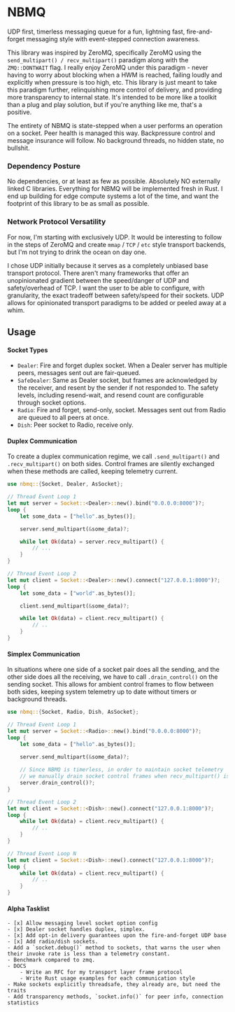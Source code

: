 # NBMQ

UDP first, timerless messaging queue for a fun, lightning fast, fire-and-forget messaging style with event-stepped connection awareness.

This library was inspired by ZeroMQ, specifically ZeroMQ using the `send_multipart() / recv_multipart()` paradigm along with the `ZMQ::DONTWAIT` flag.
I really enjoy ZeroMQ under this paradigm - never having to worry about blocking when a HWM is reached, failing loudly and explicitly when pressure is too high, etc.
This library is just meant to take this paradigm further, relinquishing more control of delivery, and providing more transparency to internal state. It's 
intended to be more like a toolkit than a plug and play solution, but if you're anything like me, that's a positive.

The entirety of NBMQ is state-stepped when a user performs an operation on a socket. Peer health is managed this way. Backpressure control and message insurance will
follow. No background threads, no hidden state, no bullshit.

### Dependency Posture

No dependencies, or at least as few as possible. Absolutely NO externally linked C libraries. 
Everything for NBMQ will be implemented fresh in Rust. I end up building for edge compute systems a lot of the time, 
and want the footprint of this library to be as small as possible.

### Network Protocol Versatility

For now, I'm starting with exclusively UDP. It would be interesting to follow in the steps of ZeroMQ and create `mmap` / `TCP` / `etc` style transport backends,
but I'm not trying to drink the ocean on day one.

I chose UDP initially because it serves as a completely unbiased base transport protocol. There aren't many frameworks that offer an unopinionated 
gradient between the speed/danger of UDP and safety/overhead of TCP. I want the user to be able to configure, with granularity, the exact tradeoff 
between safety/speed for their sockets. UDP allows for opinionated transport paradigms to be added or peeled away at a whim.

## Usage

#### Socket Types
- `Dealer`: Fire and forget duplex socket. When a Dealer server has multiple peers, messages sent out are fair-queued.
- `SafeDealer`: Same as Dealer socket, but frames are acknowledged by the receiver, and resent by the sender if not responded to.
The safety levels, including resend-wait, and resend count are configurable through socket options.
- `Radio`: Fire and forget, send-only, socket. Messages sent out from Radio are queued to all peers at once.
- `Dish`: Peer socket to Radio, receive only.

#### Duplex Communication

To create a duplex communication regime, we call `.send_multipart()` and `.recv_multipart()` on both sides.
Control frames are silently exchanged when these methods are called, keeping telemetry current.

```rust
use nbmq::{Socket, Dealer, AsSocket};

// Thread Event Loop 1
let mut server = Socket::<Dealer>::new().bind("0.0.0.0:8000")?;
loop {
    let some_data = ["hello".as_bytes()];

    server.send_multipart(&some_data)?;

    while let Ok(data) = server.recv_multipart() {
        // ...
    }
}

// Thread Event Loop 2
let mut client = Socket::<Dealer>::new().connect("127.0.0.1:8000")?;
loop {
    let some_data = ["world".as_bytes()];

    client.send_multipart(&some_data)?;

    while let Ok(data) = client.recv_multipart() {
        // ..
    }
}
```

#### Simplex Communication

In situations where one side of a socket pair does all the sending, and the other side
does all the receiving, we have to call `.drain_control()` on the sending socket. This
allows for ambient control frames to flow between both sides, keeping system
telemetry up to date without timers or background threads.

```rust
use nbmq::{Socket, Radio, Dish, AsSocket};

// Thread Event Loop 1
let mut server = Socket::<Radio>::new().bind("0.0.0.0:8000")?;
loop {
    let some_data = ["hello".as_bytes()];

    server.send_multipart(&some_data)?;
    
    // Since NBMQ is timerless, in order to maintain socket telemetry
    // we manually drain socket control frames when recv_multipart() is not used.
    server.drain_control()?;
}

// Thread Event Loop 2
let mut client = Socket::<Dish>::new().connect("127.0.0.1:8000")?;
loop {
    while let Ok(data) = client.recv_multipart() {
        // ..
    }
}

// Thread Event Loop N
let mut client = Socket::<Dish>::new().connect("127.0.0.1:8000")?;
loop {
    while let Ok(data) = client.recv_multipart() {
        // ..
    }
}
```


#### Alpha Tasklist
    - [x] Allow messaging level socket option config
    - [x] Dealer socket handles duplex, simplex. 
    - [x] Add opt-in delivery guarantees upon the fire-and-forget UDP base
    - [x] Add radio/dish sockets.
    - Add a `socket.debug()` method to sockets, that warns the user when their invoke rate is less than a telemetry constant.
    - Benchmark compared to zmq.
    - DOCS
        - Write an RFC for my transport layer frame protocol
        - Write Rust usage examples for each communication style
    - Make sockets explicitly threadsafe, they already are, but need the traits
    - Add transparency methods, `socket.info()` for peer info, connection statistics

